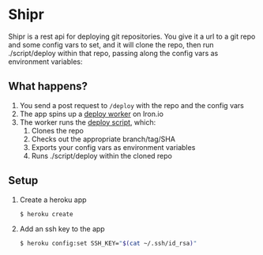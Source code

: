 # Shipr

Shipr is a rest api for deploying git repositories. You give it a url to a git repo
and some config vars to set, and it will clone the repo, then run
./script/deploy within that repo, passing along the config vars as environment
variables:

## What happens?

1. You send a post request to `/deploy` with the repo and the config vars
2. The app spins up a [deploy worker](./workers/deploy.worker) on Iron.io
3. The worker runs the [deploy script](./bin/deploy), which:
   1. Clones the repo
   2. Checks out the appropriate branch/tag/SHA
   3. Exports your config vars as environment variables
   4. Runs ./script/deploy within the cloned repo

## Setup

1. Create a heroku app

   ```bash
   $ heroku create
   ```

2. Add an ssh key to the app

   ```bash
   $ heroku config:set SSH_KEY="$(cat ~/.ssh/id_rsa)"
   ```
